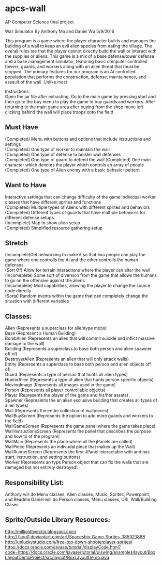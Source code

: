 # apcs-wall
AP Computer Science final project  

Wall Simulator By Anthony Ma and Daniel Wu 5/9/2016  

This program is a game where the player character builds and manages the building of a wall to keep an evil alien species from eating the village. The overall rules are that the player cannot directly build the wall or interact with the supplies or aliens. This game is a mix of a base defense/tower defense and a base management simulator, featuring basic computer controlled towers, guards, and workers along with an alien threat that must be stopped. The primary features for our program is an AI controlled population that performs the construction, defense, maintainence, and assault of the wall. Unlike most 

Instructions:  
Open the jar file after extracting. Go to the main game by pressing start and then go to the buy menu to play the game to buy guards and workers. After returning to the main game area after buying from the shop menu left clicking behind the wall will place troops onto the field

Must Have
-----------------------------------------------------------------------------------
(Completed) Menu with buttons and options that include instructions and settings    
(Completed) One type of worker to maintain the wall    
(Completed) One type of defense to bolster wall defenses    
(Completed) One type of guard to defend the wall 
(Completed) One main character which denotes the player which controls an array of people   
(Completed) One type of Alien enemy with a basic behavior pattern   

Want to Have
-----------------------------------------------------------------------------------
Interactive settings that can change difficulty of the game 
Individual worker classes that have different sprites and functions  
(Completed) Multiple types of Aliens with different sprites and behaviors  
(Completed) Different types of guards that have multiple behaviors for different defense setups  
(Incomplete) Map to show alien setup   
(Completed) Simplified resource gathering setup  

Stretch
-----------------------------------------------------------------------------------
(Incomplete)Get networking to make it so that two people can play the game where one controlls the Ai and the other controlls the human defenses  
(Sort Of) Allow for terrain interactions where the player can alter the wall  
(Incomeplete) Some sort of diversion from the game that allows the humans to go on the offensive against the aliens  
(Incomeplete) Mod capabilities, allowing the player to change the source code directly  
(Sorta) Random events within the game that can completely change the situation with different variables  


Classes: 
-----------------------------------------------------------------------------------
Alien (Represents a superclass for alientype mobs)  
Base (Represent a Human Building)  
BombAlien (Represents an alien that will commit suicide and inflict massive damage to the wall)  
Building (Represents a superclass to base both person and alien spawner off of)  
DestroyerAlien (Represents an alien that will only attack walls)  
Entity (Represents a superclass to base both person and alien objects off of)  
Guard (Represents a type of person that hunts all alien types)  
HunterAlien (Represents a type of alien that hunts person specific objects)  
MovingImage (Represents all images used in the game)  
Person (Represents all player controllable objects)  
Player (Represents the player of the game and his/her assets)  
Spawner (Represents the an alien exclusive building that creates all types of alien types)  
Wall (Represents the entire collection of wallpieces)  
WallBuyScreen (Represents the option to add more guards and workers to the field)  
WallGameScreen (Represents the game panel where the game takes place)  
WallInstructionsScreen (Represents the panel that describes the purpose and how to of the program)  
WallMain (Represents the place where all the jPanels are called)  
WallPiece (Represents an indivudal piece that makes up the Wall)  
WallRunnerScreen (Represents the first JPanel interactable with and has start, instruction, and setting buttons)  
Worker (Represents an type Person object that can fix the walls that are damaged but not entirely destroyed) 

Responsibility List: 
-----------------------------------------------------------------------------------
Anthony will do Menu classes, Alien classes, Music, Sprites, Powerpoint, and Readme 
Daniel will do Person classes, Menu classes, URl, Wall/Building Clases 

Sprite/Outside Library Resources:
------------------------------------------------------------------------------------
http://millionthvector.blogspot.com/
http://7soul1.deviantart.com/art/Spaceship-Game-Sprites-385923888
http://unluckystudio.com/free-top-down-shooterplayer-sprites/
https://docs.oracle.com/javase/tutorial/displayCode.html?code=https://docs.oracle.com/javase/tutorial/uiswing/examples/layout/BoxLayoutDemoProject/src/layout/BoxLayoutDemo.java
